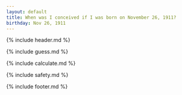 ```yaml
---
layout: default
title: When was I conceived if I was born on November 26, 1911?
birthday: Nov 26, 1911
---
```


{% include header.md %}

{% include guess.md %}

{% include calculate.md %}

{% include safety.md %}

{% include footer.md %}



